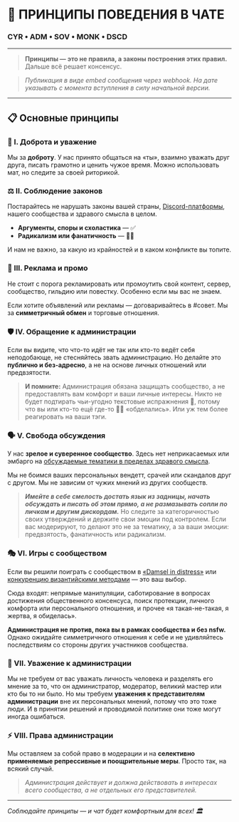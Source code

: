 # 💬 ПРИНЦИПЫ ПОВЕДЕНИЯ В ЧАТЕ

### CYR • ADM • SOV • MONK • DSCD

---

> **Принципы — это не правила, а законы построения этих правил.** Дальше всё решает консенсус.

> *Публикация в виде embed сообщения через webhook. На дате указывать с момента вступления в силу начальной версии.*

---

## 📋 Основные принципы

### 🤝 I. Доброта и уважение
Мы за **доброту**. У нас принято общаться на «ты», взаимно уважать друг друга, писать грамотно и ценить чужое время. Можно использовать мат, но следите за своей риторикой.

### ⚖️ II. Соблюдение законов
Постарайтесь не нарушать законы вашей страны, [Discord-платформы](https://discord.com/terms), нашего сообщества и здравого смысла в целом.

- **Аргументы, споры и схоластика** — ✅
- **Радикализм или фанатичность** — 🙅‍♂️

И нам не важно, за какую из крайностей и в каком конфликте вы топите.

### 📢 III. Реклама и промо
Не стоит с порога рекламировать или промоутить свой контент, сервер, сообщество, гильдию или повестку. Особенно если мы вас не знаем.

Если хотите объявлений или рекламы — договаривайтесь в #совет. Мы за **симметричный обмен** и торговые отношения.

### 🛡️ IV. Обращение к администрации
Если вы видите, что что-то идёт не так или кто-то ведёт себя неподобающе, не стесняйтесь звать администрацию. Но делайте это **публично и без-адресно**, а не на основе личных отношений или предвзятости.

> **И помните:** Администрация обязана защищать сообщество, а не предоставлять вам комфорт и ваши личные интересы. Никто не будет подтирать чьи-угодно текстовые испражнения 💩, потому что вы или кто-то ещё где-то 👶🍼 «обделались». Или уж тем более реагировать на ваши тэги.

### 🗣️ V. Свобода обсуждения
У нас **зрелое и суверенное сообщество**. Здесь нет неприкасаемых или эмбарго на [обсуждаемые тематики в пределах здравого смысла](https://discord.com/guidelines).

Мы не боимся ваших персональных вендетт, срачей или скандалов друг с другом. Мы не зависим от чужих мнений из других сообществ.

> ***Имейте в себе смелость достать язык из задницы, начать обсуждать и писать об этом прямо, а не размазывать сопли по личкам и другим дискордам.*** Но следите за категоричностью своих утверждений и держите свои эмоции под контролем. Если вас модерируют, то делают это не за тематику, а за ваши эмоции: предвзятость, фанатичность или радикализм.

### 🎭 VI. Игры с сообществом
Если вы решили поиграть с сообществом в [«Damsel in distress»](https://ru.wikipedia.org/wiki/Дева_в_беде) или [конкуренцию византийскими методами](https://ru.wikipedia.org/wiki/Византийская_дипломатия) — это ваш выбор.

Сюда входят: непрямые манипуляции, саботирование в вопросах достижения общественного консенсуса, поиск протекции, личного комфорта или персонального отношения, и прочее «я такая-не-такая, я жертва, я обиделась».

**Администрация не против, пока вы в рамках сообщества и без nsfw.** Однако ожидайте симметричного отношения к себе и не удивляйтесь последствиям со стороны других участников сообщества.

### 👑 VII. Уважение к администрации
Мы не требуем от вас уважать личность человека и разделять его мнение за то, что он администратор, модератор, великий мастер или кто бы то ни было. Но мы требуем **уважения к представителям администрации** вне их персональных мнений, потому что это тоже люди. И в принятии решений и проводимой политике они тоже могут иногда ошибаться.

### ⚡ VIII. Права администрации
Мы оставляем за собой право в модерации и на **селективно применяемые репрессивные и поощрительные меры**. Просто так, на всякий случай.

> *Администрация действует и должна действовать в интересах всего сообщества, а не отдельных его представителей.*

---

*Соблюдайте принципы — и чат будет комфортным для всех! 🏛️*


